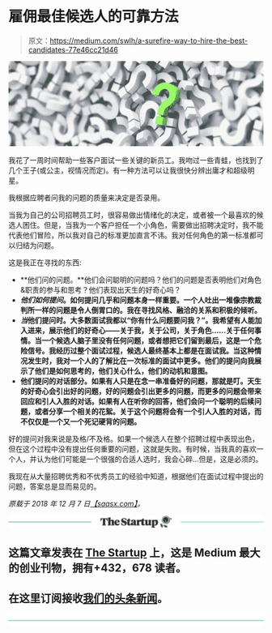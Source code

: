 # 雇佣最佳候选人的可靠方法

> 原文：<https://medium.com/swlh/a-surefire-way-to-hire-the-best-candidates-77e46cc21d46>

![](img/fc9ddc9127bd5b8bb50f6245d29e97f6.png)

我花了一周时间帮助一些客户面试一些关键的新员工。我吻过一些青蛙，也找到了几个王子(或公主，视情况而定)。有一种方法可以让我很快分辨出庸才和超级明星。

我根据应聘者问我的问题的质量来决定是否录用。

当我为自己的公司招聘员工时，很容易做出情绪化的决定，或者被一个最喜欢的候选人困住。但是，当我为一个客户担任一个小角色，需要做出招聘决定时，我不能代表他们冒险，所以我对自己的标准更加直言不讳。我对任何角色的第一标准都可以归结为问题。

这是我正在寻找的东西:

*   **他们问的问题。**他们会问聪明的问题吗？他们的问题是否表明他们对角色&职责的参与和思考？他们表现出天生的好奇心吗？
*   ***他们如何提问*。如何提问几乎和问题本身一样重要。一个人吐出一堆像宗教裁判所一样的问题是令人倒胃口的。我在寻找风格、融洽的关系和积极的倾听。**
*   ***当*他们提问时。大多数面试我都以“你有什么问题要问我？”。我希望有人能加入进来，展示他们的好奇心——关于我，关于公司，关于角色……关于任何事情。当一个候选人脑子里没有任何问题，或者想把它们留到最后，这是一个危险信号。我经历过整个面试过程，候选人最终基本上都是在面试我。当这种情况发生时，我对一个人的了解比在一次标准的面试中更多。他们的提问向我展示了他们是如何思考的，他们关心什么，他们的动机和意图。**
*   **他们提问的对话部分。如果有人只是在念一串准备好的问题，那就是叮。天生的好奇心会引出好的问题，好的问题会引出更多的问题，而更多的问题会带来回应和引人入胜的对话。如果有人在听你的回答，他们会问一个聪明的后续问题，或者分享一个相关的花絮。关于这个问题将会有一个引人入胜的对话，而不仅仅是一个又一个死记硬背的问题。**

好的提问对我来说是及格/不及格。如果一个候选人在整个招聘过程中表现出色，但在这个过程中没有提出任何重要的问题，这就是失败。有时候，当我真的喜欢一个人，并认为他们可能是一个很强的合适人选时，我会心碎…但是，这是必须的。

我现在从大量招聘优秀和不优秀员工的经验中知道，根据他们在面试过程中提出的问题，答案总是显而易见的。

*原载于 2018 年 12 月 7 日*[*【saasx.com】*](https://saasx.com/2018/12/07/a-surefire-way-to-hire-the-best-candidates/)*。*

[![](img/308a8d84fb9b2fab43d66c117fcc4bb4.png)](https://medium.com/swlh)

## 这篇文章发表在 [The Startup](https://medium.com/swlh) 上，这是 Medium 最大的创业刊物，拥有+432，678 读者。

## 在这里订阅接收[我们的头条新闻](https://growthsupply.com/the-startup-newsletter/)。

[![](img/b0164736ea17a63403e660de5dedf91a.png)](https://medium.com/swlh)